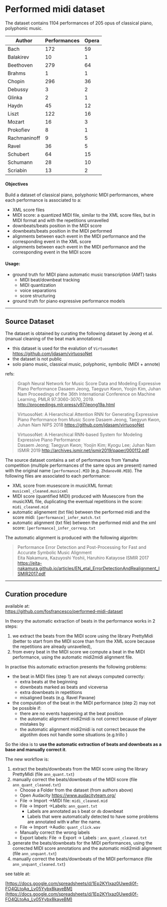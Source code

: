 # Performed midi dataset


The dataset contains 1104 performances of 205 opus of classical piano, polyphonic music.

| Author       	| Performances 	| Opera 	|
|--------------	|--------------	|-------	|
| Bach         	| 172          	| 59    	|
| Balakirev    	| 10           	| 1     	|
| Beethoven    	| 279          	| 64    	|
| Brahms       	| 1            	| 1     	|
| Chopin       	| 296          	| 36    	|
| Debussy      	| 3            	| 2     	|
| Glinka       	| 2            	| 1     	|
| Haydn        	| 45           	| 12    	|
| Liszt        	| 122          	| 16    	|
| Mozart       	| 16           	| 3     	|
| Prokofiev    	| 8            	| 1     	|
| Rachmaninoff 	| 9            	| 5     	|
| Ravel        	| 36           	| 5     	|
| Schubert     	| 64           	| 15    	|
| Schumann     	| 28           	| 10    	|
| Scriabin     	| 13           	| 2     	|


#### Objectives

Build a dataset of classical piano, polyphonic MIDI performances, where each performance is associated to a:
- XML score files 
- MIDI score: a quantized MIDI file, similar to the XML score files, but in MIDI format and with the repetitions unravelled
- downbeats/beats position in the MIDI score
- downbeats/beats position in the MIDI performed
- alignments between each event in the MIDI performance and the corresponding event in the XML score 
- alignments between each event in the MIDI performance and the corresponding event in the MIDI score


#### Usage:
- ground truth for MIDI piano automatic music transcription (AMT) tasks
    - MIDI beat/downbeat tracking
    - MIDI quantization
    - voice separations
    - score structuring
- ground truth for piano expressive performance models
  

---
## Source Dataset
The dataset is obtained by curating the following dataset by Jeong et al.
(manual cleaning of the beat mark annotations)


- this dataset is used for the evalution of `VirtuosoNet` 
  https://github.com/jdasam/virtuosoNet
- the dataset is not public
- solo piano music, classical music, polyphonic, symbolic (MIDI + annote)

refs:


> Graph Neural Network for Music Score Data and Modeling Expressive Piano Performance
> Dasaem Jeong, Taegyun Kwon, Yoojin Kim, Juhan Nam 
> Proceedings of the 36th International Conference on Machine Learning, PMLR 97:3060-3070, 2019.
> http://proceedings.mlr.press/v97/jeong19a.html

> VirtuosoNet: A Hierarchical Attention RNN for Generating Expressive Piano Performance from Music Score
> Dasaem Jeong, Taegyun Kwon, Juhan Nam
> NIPS 2018
> https://github.com/jdasam/virtuosoNet

> VirtuosoNet: A Hierarchical RNN-based System for Modeling Expressive Piano Performance  
> Dasaem Jeong; Taegyun Kwon; Yoojin Kim; Kyogu Lee; Juhan Nam
> ISMIR 2019
> http://archives.ismir.net/ismir2019/paper/000112.pdf

The source dataset contains a set of performances from Yamaha competition (multiple performances of the same opus are present) named with the original name  `[performance].MID` (e.g.  `Zhdanov08.MID`). The following files are associated to each performance:
- XML score from musescore in musicXML format: `musicxml_cleaned.musicxml` 
- MIDI score (quantified MIDI) produced with Musescore from the musicXML file, duplicating the eventual repetitions in the score: `midi_cleaned.mid`
- automatic alignement (txt file)  between the performed midi and the score midi: `[performance]_infer_match.txt`
- automatic alignment (txt file) between the performed midi and the xml score: `[performance]_infer_corresp.txt`
  

The automatic alignment is produced with the following algoritm:
> Performance Error Detection and Post-Processing for Fast and Accurate Symbolic Music Alignment  
> Eita Nakamura, Kazuyoshi Yoshii, Haruhiro Katayose
> ISMIR 2017
> https://eita-nakamura.github.io/articles/EN_etal_ErrorDetectionAndRealignment_ISMIR2017.pdf

---
## Curation procedure

available at:  
https://github.com/fosfrancesco/performed-midi-dataset

In theory the automatic extraction of beats in the performance works in 2 steps:
1. we extract the beats from the MIDI score using the library PrettyMidi (better to start from the MIDI score than from the XML score because the repetitions are already unravelled),
2. from every beat in the MIDI score we compute a beat in the MIDI performance, using the automatic midi2midi alignment file.

In practise this automatic extraction presents the following problems:
- the beat in MIDI files (step 1) are not always computed correctly:
  - extra beats at the beginning
  - downbeats marked as beats and viceversa
  - extra downbeats in repetitions
  - misaligned beats (e.g. Ravel Pavane)
- the computation of the beat in the MIDI performance (step 2) may not be possible if:
  - there are no events happening at the beat position
  - the automatic alignment midi2midi is not correct because of player mistakes by
  - the automatic alignment midi2midi is not correct because the algotihm does not handle some situations (e.g.trillo )

So the idea is to **use the automatic extraction of beats and downbeats as a base and manually correct it**.

The new workflow is:
1. extract the beats/downbeats from the MIDI score using the library PrettyMidi (file `ann_quant.txt`)
2. manually correct the beats/downbeats of the MIDI score (file `ann_quant_cleaned.txt`)
   - Choose a Folder from the dataset (from authors above)
   - Open Audacity https://www.audacityteam.org/
   - File -> Import ->MIDI file: `midi_cleaned.mid`
   - File -> Import ->Labels: `ann_quant.txt`
      - Labels are annotated as `b` beat or `db` downbeat
      - Labels that were automatically detected to have some problems are annotated with `W` after the name.
   - File -> Import ->Audio: `quant_click.wav`
   - Manually correct the wrong labels
   - Export labels: File -> Export -> Labels : `ann_quant_cleaned.txt`
3. generate the beats/downbeats for the MIDI performances, using the corrected MIDI score annotations and the automatic midi2midi alignment (file `ann_unquant.txt`)
4. manually correct the beats/downbeats of the MIDI performance (file `ann_unquant_cleaned.txt`)



see table at:

[https://docs.google.com/spreadsheets/d/1Ep2KYIxaz0Uwedi0f-FO4QLtoAq_Lv05Yybx8kayeBM](https://docs.google.com/spreadsheets/d/1Ep2KYIxaz0Uwedi0f-FO4QLtoAq_Lv05Yybx8kayeBM)